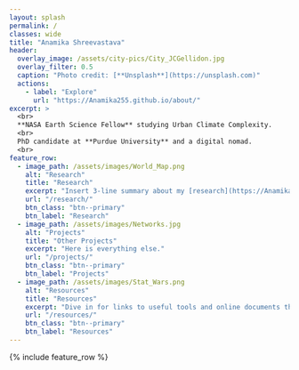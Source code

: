```yaml
---
layout: splash
permalink: /
classes: wide
title: "Anamika Shreevastava"
header:
  overlay_image: /assets/city-pics/City_JCGellidon.jpg
  overlay_filter: 0.5
  caption: "Photo credit: [**Unsplash**](https://unsplash.com)"
  actions:
    - label: "Explore"
      url: "https://Anamika255.github.io/about/"
excerpt: >
  <br>
  **NASA Earth Science Fellow** studying Urban Climate Complexity.
  <br>
  PhD candidate at **Purdue University** and a digital nomad.
  <br>
feature_row:
  - image_path: /assets/images/World_Map.png
    alt: "Research"
    title: "Research"
    excerpt: "Insert 3-line summary about my [research](https://Anamika255.github.io/research/). Also see Publications and Presentations for more details. Testing if it synced."
    url: "/research/"
    btn_class: "btn--primary"
    btn_label: "Research"
  - image_path: /assets/images/Networks.jpg
    alt: "Projects"
    title: "Other Projects"
    excerpt: "Here is everything else."
    url: "/projects/"
    btn_class: "btn--primary"
    btn_label: "Projects"
  - image_path: /assets/images/Stat_Wars.png
    alt: "Resources"
    title: "Resources"
    excerpt: "Dive in for links to useful tools and online documents that I have curated over the years"
    url: "/resources/"
    btn_class: "btn--primary"
    btn_label: "Resources"
---
```


{% include feature_row %}

<!--
# Hello there! I am a PhD student at [Purdue University](https://www.purdue.edu/). This is my website under construction. Should be up and running by October 1st.

-->
